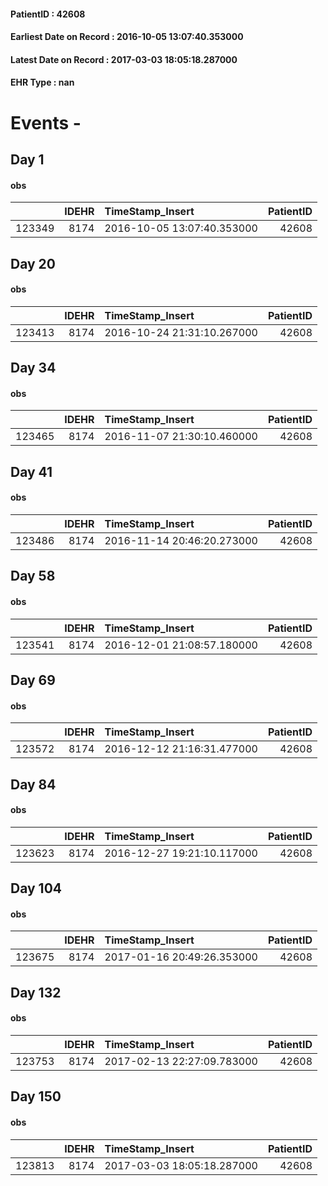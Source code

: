 
#### PatientID : 42608
#### Earliest Date on Record : 2016-10-05 13:07:40.353000
#### Latest Date on Record : 2017-03-03 18:05:18.287000
#### EHR Type : nan

# Events - 

## Day 1

#### obs
|        |   IDEHR | TimeStamp_Insert           |   PatientID |
|-------:|--------:|:---------------------------|------------:|
| 123349 |    8174 | 2016-10-05 13:07:40.353000 |       42608 |


## Day 20

#### obs
|        |   IDEHR | TimeStamp_Insert           |   PatientID |
|-------:|--------:|:---------------------------|------------:|
| 123413 |    8174 | 2016-10-24 21:31:10.267000 |       42608 |


## Day 34

#### obs
|        |   IDEHR | TimeStamp_Insert           |   PatientID |
|-------:|--------:|:---------------------------|------------:|
| 123465 |    8174 | 2016-11-07 21:30:10.460000 |       42608 |


## Day 41

#### obs
|        |   IDEHR | TimeStamp_Insert           |   PatientID |
|-------:|--------:|:---------------------------|------------:|
| 123486 |    8174 | 2016-11-14 20:46:20.273000 |       42608 |


## Day 58

#### obs
|        |   IDEHR | TimeStamp_Insert           |   PatientID |
|-------:|--------:|:---------------------------|------------:|
| 123541 |    8174 | 2016-12-01 21:08:57.180000 |       42608 |


## Day 69

#### obs
|        |   IDEHR | TimeStamp_Insert           |   PatientID |
|-------:|--------:|:---------------------------|------------:|
| 123572 |    8174 | 2016-12-12 21:16:31.477000 |       42608 |


## Day 84

#### obs
|        |   IDEHR | TimeStamp_Insert           |   PatientID |
|-------:|--------:|:---------------------------|------------:|
| 123623 |    8174 | 2016-12-27 19:21:10.117000 |       42608 |


## Day 104

#### obs
|        |   IDEHR | TimeStamp_Insert           |   PatientID |
|-------:|--------:|:---------------------------|------------:|
| 123675 |    8174 | 2017-01-16 20:49:26.353000 |       42608 |


## Day 132

#### obs
|        |   IDEHR | TimeStamp_Insert           |   PatientID |
|-------:|--------:|:---------------------------|------------:|
| 123753 |    8174 | 2017-02-13 22:27:09.783000 |       42608 |


## Day 150

#### obs
|        |   IDEHR | TimeStamp_Insert           |   PatientID |
|-------:|--------:|:---------------------------|------------:|
| 123813 |    8174 | 2017-03-03 18:05:18.287000 |       42608 |


